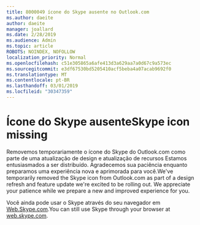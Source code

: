 ```yaml
---
title: 8000049 ícone do Skype ausente no Outlook.com
ms.author: daeite
author: daeite
manager: joallard
ms.date: 2/28/2019
ms.audience: Admin
ms.topic: article
ROBOTS: NOINDEX, NOFOLLOW
localization_priority: Normal
ms.openlocfilehash: c51e305865a6afe413d3a629aa7a0d67c9a573ec
ms.sourcegitcommit: e3df67530bd5205410acf5beba4a07acab9692f0
ms.translationtype: MT
ms.contentlocale: pt-BR
ms.lasthandoff: 03/01/2019
ms.locfileid: "30347359"
---
```

# <a name="skype-icon-missing"></a><span data-ttu-id="ca1a7-102">Ícone do Skype ausente</span><span class="sxs-lookup"><span data-stu-id="ca1a7-102">Skype icon missing</span></span>

<span data-ttu-id="ca1a7-103">Removemos temporariamente o ícone do Skype do Outlook.com como parte de uma atualização de design e atualização de recursos Estamos entusiasmados a ser distribuído. Agradecemos sua paciência enquanto preparamos uma experiência nova e aprimorada para você.</span><span class="sxs-lookup"><span data-stu-id="ca1a7-103">We've temporarily removed the Skype icon from Outlook.com as part of a design refresh and feature update we're excited to be rolling out. We appreciate your patience while we prepare a new and improved experience for you.</span></span>

<span data-ttu-id="ca1a7-104">Você ainda pode usar o Skype através do seu navegador em [Web.Skype.com](https://web.skype.com).</span><span class="sxs-lookup"><span data-stu-id="ca1a7-104">You can still use Skype through your browser at [web.skype.com](https://web.skype.com).</span></span>